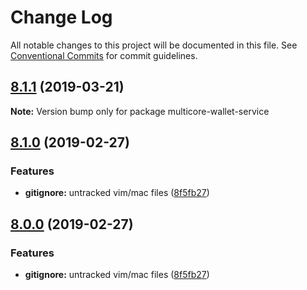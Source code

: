 # Change Log

All notable changes to this project will be documented in this file.
See [Conventional Commits](https://conventionalcommits.org) for commit guidelines.

## [8.1.1](https://github.com/bitpay/multicore-wallet-service/compare/v8.1.0...v8.1.1) (2019-03-21)

**Note:** Version bump only for package multicore-wallet-service

## [8.1.0](https://github.com/bitpay/multicore-wallet-service/compare/v5.0.0-beta.44...v8.1.0) (2019-02-27)

### Features

* **gitignore:** untracked vim/mac files ([8f5fb27](https://github.com/bitpay/multicore-wallet-service/commit/8f5fb27))

## [8.0.0](https://github.com/bitpay/multicore-wallet-service/compare/v5.0.0-beta.44...v8.0.0) (2019-02-27)

### Features

* **gitignore:** untracked vim/mac files ([8f5fb27](https://github.com/bitpay/multicore-wallet-service/commit/8f5fb27))
